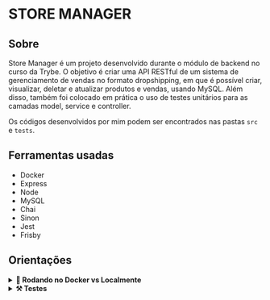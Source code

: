 # STORE MANAGER

## Sobre

Store Manager é um projeto desenvolvido durante o módulo de backend no curso da Trybe. O objetivo é criar uma API RESTful de um sistema de gerenciamento de vendas no formato dropshipping, em que é possível criar, visualizar, deletar e atualizar produtos e vendas, usando MySQL. Além disso, também foi colocado em prática o uso de testes unitários para as camadas model, service e controller. 

Os códigos desenvolvidos por mim podem ser encontrados nas pastas `src` e `tests`.

## Ferramentas usadas

- Docker
- Express
- Node
- MySQL
- Chai 
- Sinon 
- Jest 
- Frisby

## Orientações 

<details>
<summary><strong>🐋 Rodando no Docker vs Localmente</strong></summary><br />

### Com Docker 

- Clone o repositório com o comando `git@github.com:daviazev/store-manager.git`
- Entre na pasta com o comando `cd store-manager`
> Tendo o Docker e o Docker Compose instalados, rode usando o comando `docker-compose up -d`
- Esse serviço irá inicializar um container chamado `store_manager` e outro chamado `store_manager_db`.
- A partir daqui você pode rodar o container via CLI ou abri-lo no VS Code.
> Use o comando `docker exec -it store_manager bash`
- Ele te dará acesso ao terminal interativo do container criado pelo compose, que está rodando em segundo plano.
> Instale as dependências [Caso existam] com `npm install`
> Execute a aplicação com `npm start` ou `npm run debug`

### Sem Docker

- Clone o repositório com o comando `git@github.com:daviazev/store-manager.git`
- Entre na pasta com o comando `cd store-manager`
- Instale as dependências [Caso existam] com `npm install`

1. Para rodar o projeto desta forma, obrigatoriamente você deve ter o node instalado em seu computador.

2. O avaliador espera que a versão do node utilizada seja a 16.

3. A versão do `Node.js` e `NPM` a ser utilizada é `"node": ">=16.0.0"` e `"npm": ">=7.0.0"`, como descrito a chave `engines` no arquivo `package.json`. Idealmente deve-se utilizar o Node.js na `versão 16.14`, a versão na que esse projeto foi testado.



</details>

<details>
<summary><strong>⚒️ Testes</strong></summary><br />

  O projeto usa as ferramentas [Jest](https://jestjs.io/pt-BR/) e o [Frisby](https://docs.frisbyjs.com/) para fazer os testes de API.

  Este projeto já vem configurado e com suas dependências

  ### Executando todos os testes

  Para poder executar os testes que eu fiz, inicie sua aplicação com `npm run debug`, em seguida, basta executar o comando `npm run test:mocha` e **todos** os testes serão executados.

  :warning: **Importante:** os comandos de testes podem ser executados tanto no terminal do seu computador quanto do **_Docker_**.
</details>
